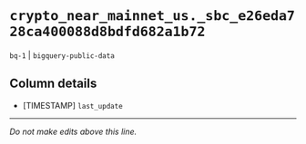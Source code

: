 # `crypto_near_mainnet_us._sbc_e26eda728ca400088d8bdfd682a1b72`
`bq-1` | `bigquery-public-data`

## Column details
* [TIMESTAMP] `last_update`

-------------------------------------------------------------------------------
*Do not make edits above this line.*
